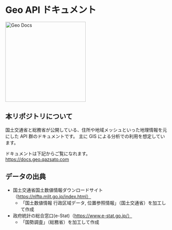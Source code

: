 # Geo API ドキュメント

<img src="https://user-images.githubusercontent.com/5030713/91316630-029b7380-e7f4-11ea-87d8-285a8f30aa9d.png" alt="Geo Docs" width="250px">

## 本リポジトリについて

国土交通省と総務省が公開している、住所や地域メッシュといった地理情報を元にした API 群のドキュメントです。 
主に GIS による分析での利用を想定しています。  

ドキュメントは下記からご覧になれます。  
https://docs.geo.qazsato.com

## データの出典

- 国土交通省国土数値情報ダウンロードサイト（https://nlftp.mlit.go.jp/index.html）
  - 「国土数値情報 行政区域データ, 位置参照情報」（国土交通省）を加工して作成
- 政府統計の総合窓口(e-Stat)（https://www.e-stat.go.jp/）
  - 「国勢調査」（総務省）を加工して作成
